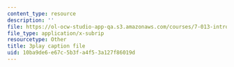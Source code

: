 ```yaml
---
content_type: resource
description: ''
file: https://ol-ocw-studio-app-qa.s3.amazonaws.com/courses/7-013-introductory-biology-spring-2013/10ba9de6e67c5b3fa4f53a127f86019d_kpUg96uZk2M.vtt
file_type: application/x-subrip
resourcetype: Other
title: 3play caption file
uid: 10ba9de6-e67c-5b3f-a4f5-3a127f86019d
---
```


